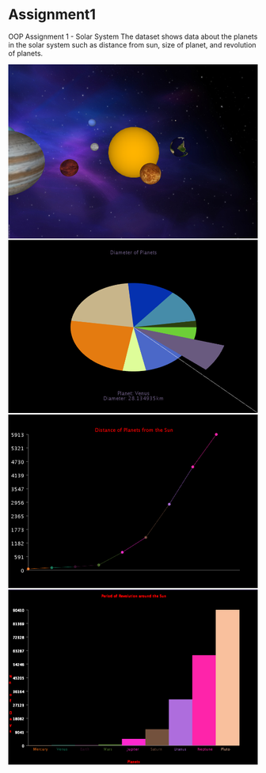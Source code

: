 # Assignment1
OOP Assignment 1 - Solar System
The dataset shows data about the planets in the solar system such as distance from sun, size of planet, and revolution of planets.

![Alt text](https://github.com/C14484542/Assignment1/blob/master/data/0.png)
![Alt text](https://github.com/C14484542/Assignment1/blob/master/data/1.png)
![Alt text](https://github.com/C14484542/Assignment1/blob/master/data/2.png)
![Alt text](https://github.com/C14484542/Assignment1/blob/master/data/3.png)
